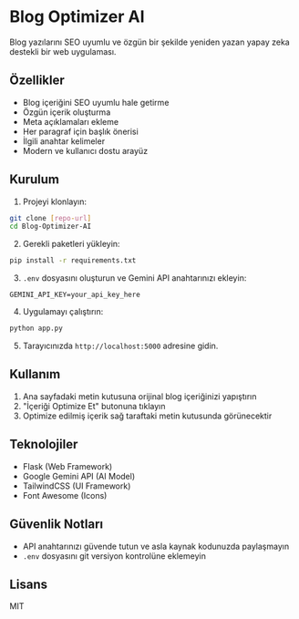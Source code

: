 # Blog Optimizer AI

Blog yazılarını SEO uyumlu ve özgün bir şekilde yeniden yazan yapay zeka destekli bir web uygulaması.

## Özellikler

- Blog içeriğini SEO uyumlu hale getirme
- Özgün içerik oluşturma
- Meta açıklamaları ekleme
- Her paragraf için başlık önerisi
- İlgili anahtar kelimeler
- Modern ve kullanıcı dostu arayüz

## Kurulum

1. Projeyi klonlayın:
```bash
git clone [repo-url]
cd Blog-Optimizer-AI
```

2. Gerekli paketleri yükleyin:
```bash
pip install -r requirements.txt
```

3. `.env` dosyasını oluşturun ve Gemini API anahtarınızı ekleyin:
```
GEMINI_API_KEY=your_api_key_here
```

4. Uygulamayı çalıştırın:
```bash
python app.py
```

5. Tarayıcınızda `http://localhost:5000` adresine gidin.

## Kullanım

1. Ana sayfadaki metin kutusuna orijinal blog içeriğinizi yapıştırın
2. "İçeriği Optimize Et" butonuna tıklayın
3. Optimize edilmiş içerik sağ taraftaki metin kutusunda görünecektir

## Teknolojiler

- Flask (Web Framework)
- Google Gemini API (AI Model)
- TailwindCSS (UI Framework)
- Font Awesome (Icons)

## Güvenlik Notları

- API anahtarınızı güvende tutun ve asla kaynak kodunuzda paylaşmayın
- `.env` dosyasını git versiyon kontrolüne eklemeyin

## Lisans

MIT 